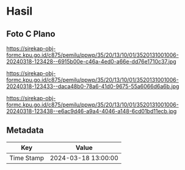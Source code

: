 # Hasil

## Foto C Plano

https://sirekap-obj-formc.kpu.go.id/c875/pemilu/ppwp/35/20/13/10/01/3520131001006-20240318-123428--6915b00e-c46a-4ed0-a66e-dd76e1710c37.jpg

https://sirekap-obj-formc.kpu.go.id/c875/pemilu/ppwp/35/20/13/10/01/3520131001006-20240318-123433--daca48b0-78a6-41d0-9675-55a6066d6a6b.jpg

https://sirekap-obj-formc.kpu.go.id/c875/pemilu/ppwp/35/20/13/10/01/3520131001006-20240318-123438--e6ac9d46-a9a4-4046-a148-6cd01bd11ecb.jpg


## Metadata

| Key        | Value               |
| ---------- | ------------------- |
| Time Stamp | 2024-03-18 13:00:00 |



